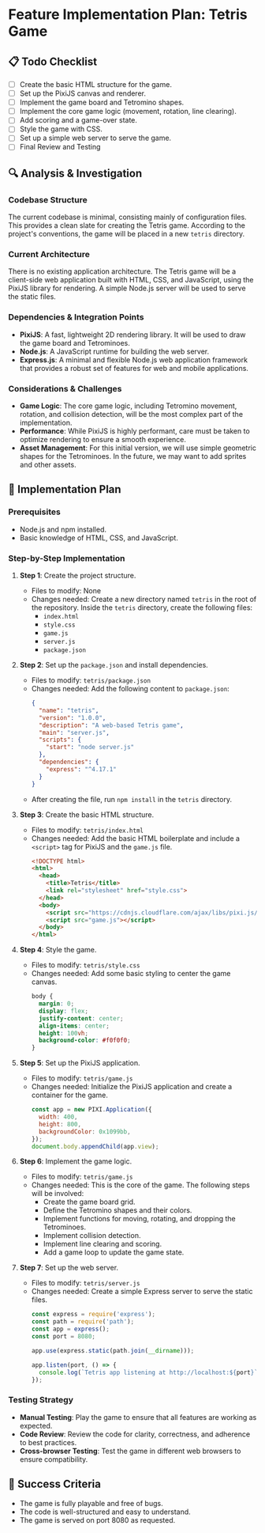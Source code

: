 # Feature Implementation Plan: Tetris Game

## 📋 Todo Checklist
- [ ] Create the basic HTML structure for the game.
- [ ] Set up the PixiJS canvas and renderer.
- [ ] Implement the game board and Tetromino shapes.
- [ ] Implement the core game logic (movement, rotation, line clearing).
- [ ] Add scoring and a game-over state.
- [ ] Style the game with CSS.
- [ ] Set up a simple web server to serve the game.
- [ ] Final Review and Testing

## 🔍 Analysis & Investigation

### Codebase Structure
The current codebase is minimal, consisting mainly of configuration files. This provides a clean slate for creating the Tetris game. According to the project's conventions, the game will be placed in a new `tetris` directory.

### Current Architecture
There is no existing application architecture. The Tetris game will be a client-side web application built with HTML, CSS, and JavaScript, using the PixiJS library for rendering. A simple Node.js server will be used to serve the static files.

### Dependencies & Integration Points
- **PixiJS**: A fast, lightweight 2D rendering library. It will be used to draw the game board and Tetrominoes.
- **Node.js**: A JavaScript runtime for building the web server.
- **Express.js**: A minimal and flexible Node.js web application framework that provides a robust set of features for web and mobile applications.

### Considerations & Challenges
- **Game Logic**: The core game logic, including Tetromino movement, rotation, and collision detection, will be the most complex part of the implementation.
- **Performance**: While PixiJS is highly performant, care must be taken to optimize rendering to ensure a smooth experience.
- **Asset Management**: For this initial version, we will use simple geometric shapes for the Tetrominoes. In the future, we may want to add sprites and other assets.

## 📝 Implementation Plan

### Prerequisites
- Node.js and npm installed.
- Basic knowledge of HTML, CSS, and JavaScript.

### Step-by-Step Implementation
1. **Step 1**: Create the project structure.
   - Files to modify: None
   - Changes needed: Create a new directory named `tetris` in the root of the repository. Inside the `tetris` directory, create the following files:
     - `index.html`
     - `style.css`
     - `game.js`
     - `server.js`
     - `package.json`

2. **Step 2**: Set up the `package.json` and install dependencies.
   - Files to modify: `tetris/package.json`
   - Changes needed: Add the following content to `package.json`:
     ```json
     {
       "name": "tetris",
       "version": "1.0.0",
       "description": "A web-based Tetris game",
       "main": "server.js",
       "scripts": {
         "start": "node server.js"
       },
       "dependencies": {
         "express": "^4.17.1"
       }
     }
     ```
   - After creating the file, run `npm install` in the `tetris` directory.

3. **Step 3**: Create the basic HTML structure.
   - Files to modify: `tetris/index.html`
   - Changes needed: Add the basic HTML boilerplate and include a `<script>` tag for PixiJS and the `game.js` file.
     ```html
     <!DOCTYPE html>
     <html>
       <head>
         <title>Tetris</title>
         <link rel="stylesheet" href="style.css">
       </head>
       <body>
         <script src="https://cdnjs.cloudflare.com/ajax/libs/pixi.js/5.3.3/pixi.min.js"></script>
         <script src="game.js"></script>
       </body>
     </html>
     ```

4. **Step 4**: Style the game.
   - Files to modify: `tetris/style.css`
   - Changes needed: Add some basic styling to center the game canvas.
      ```css
      body {
        margin: 0;
        display: flex;
        justify-content: center;
        align-items: center;
        height: 100vh;
        background-color: #f0f0f0;
      }
      ```

5. **Step 5**: Set up the PixiJS application.
   - Files to modify: `tetris/game.js`
   - Changes needed: Initialize the PixiJS application and create a container for the game.
      ```javascript
      const app = new PIXI.Application({
        width: 400,
        height: 800,
        backgroundColor: 0x1099bb,
      });
      document.body.appendChild(app.view);
      ```

6. **Step 6**: Implement the game logic.
   - Files to modify: `tetris/game.js`
   - Changes needed: This is the core of the game. The following steps will be involved:
     - Create the game board grid.
     - Define the Tetromino shapes and their colors.
     - Implement functions for moving, rotating, and dropping the Tetrominoes.
     - Implement collision detection.
     - Implement line clearing and scoring.
     - Add a game loop to update the game state.

7. **Step 7**: Set up the web server.
   - Files to modify: `tetris/server.js`
   - Changes needed: Create a simple Express server to serve the static files.
      ```javascript
      const express = require('express');
      const path = require('path');
      const app = express();
      const port = 8080;

      app.use(express.static(path.join(__dirname)));

      app.listen(port, () => {
        console.log(`Tetris app listening at http://localhost:${port}`);
      });
      ```

### Testing Strategy
- **Manual Testing**: Play the game to ensure that all features are working as expected.
- **Code Review**: Review the code for clarity, correctness, and adherence to best practices.
- **Cross-browser Testing**: Test the game in different web browsers to ensure compatibility.

## 🎯 Success Criteria
- The game is fully playable and free of bugs.
- The code is well-structured and easy to understand.
- The game is served on port 8080 as requested.
